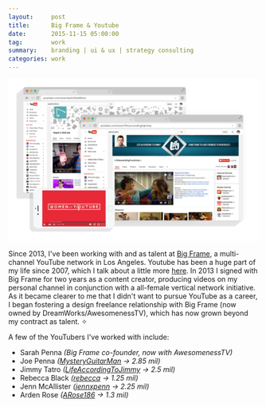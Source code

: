 ```yaml
---
layout:     post
title:      Big Frame & Youtube
date:       2015-11-15 05:00:00
tag:		work
summary:    branding | ui & ux | strategy consulting
categories: work
---
```


_![Big Frame](/images/Youtube_Work.png)_

Since 2013, I've been working with and as talent at [Big Frame](http://www.bigfra.me/ "Big Frame"), a multi-channel YouTube network in Los Angeles. Youtube has been a huge part of my life since 2007, which I talk about a little more [here](https://medium.com/@allysonkate/my-youtube-c07682d16efa#.vrqvjemfp/). In 2013 I signed with Big Frame for two years as a content creator, producing videos on my personal channel in conjunction with a all-female vertical network initiative. As it became clearer to me that I didn't want to pursue YouTube as a career, I began fostering a design freelance relationship with Big Frame (now owned by DreamWorks/AwesomenessTV), which has now grown beyond my contract as talent. ✧

A few of the YouTubers I've worked with include:

* Sarah Penna _(Big Frame co-founder, now with AwesomenessTV)_
* Joe Penna _([MysteryGuitarMan](https://www.youtube.com/user/MysteryGuitarMan/ "MysteryGuitarMan") &#x2192; 2.85 mil)_
* Jimmy Tatro _([LifeAccordingToJimmy](https://www.youtube.com/user/lifeaccordingtojimmy/ "LifeAccordingToJimmy") &#x2192; 2.5 mil)_
* Rebecca Black _([rebecca](https://www.youtube.com/user/rebecca/ "rebecca") &#x2192; 1.25 mil)_
* Jenn McAllister _([jennxpenn](https://www.youtube.com/user/jennxpenn/ "jennxpenn") &#x2192; 2.25 mil)_
* Arden Rose _([ARose186](https://www.youtube.com/user/ARose186/ "rebecca")  &#x2192; 1.3 mil)_
